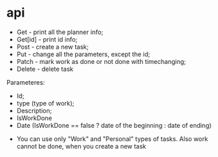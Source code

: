 # api

- Get - print all the planner info;
- Get[id] - print id info;
- Post - create a new task;
- Put - change all the parameters, except the id;
- Patch - mark work as done or not done with timechanging;
- Delete - delete task

Parameteres:
- Id;
- type (type of work);
- Description;
- IsWorkDone
- Date (IsWorkDone == false ? date of the beginning : date of ending)
 * You can use only "Work" and "Personal" types of tasks. Also work cannot be done, when you create a new task
